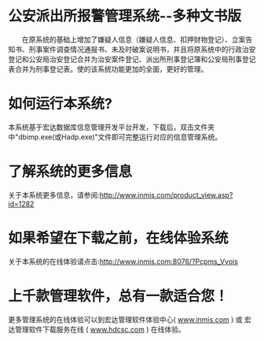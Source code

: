 # 公安派出所报警管理系统--多种文书版

　　在原系统的基础上增加了嫌疑人信息（嫌疑人信息、扣押财物登记）、立案告知书、刑事案件调查情况通报书、未及时破案说明书，并且将原系统中的行政治安登记和公安局治安登记合并为治安案件登记、派出所刑事登记簿和公安局刑事登记表合并为刑事登记表。使的该系统功能更加的全面，更好的管理。

# 如何运行本系统?

本系统基于宏达数据库信息管理开发平台开发，下载后，双击文件夹中"dbimp.exe(或Hadp.exe)"文件即可完整运行对应的信息管理系统。

# 了解系统的更多信息

关于本系统更多信息，请参阅:http://www.inmis.com/product_view.asp?id=1282

# 如果希望在下载之前，在线体验系统

关于本系统的在线体验请点击:http://www.inmis.com:8076/?Pcpms_Vvois

# 上千款管理软件，总有一款适合您！

更多管理系统的在线体验可以到宏达管理软件体验中心( www.inmis.com ) 或 宏达管理软件下载服务在线 ( www.hdcsc.com ) 在线体验。

